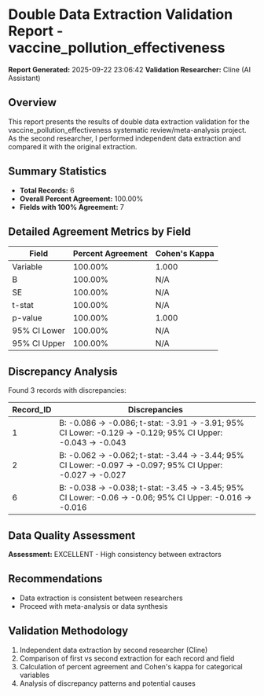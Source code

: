 # Double Data Extraction Validation Report - vaccine_pollution_effectiveness

**Report Generated:** 2025-09-22 23:06:42
**Validation Researcher:** Cline (AI Assistant)

## Overview
This report presents the results of double data extraction validation for the vaccine_pollution_effectiveness systematic review/meta-analysis project. As the second researcher, I performed independent data extraction and compared it with the original extraction.

## Summary Statistics
- **Total Records:** 6
- **Overall Percent Agreement:** 100.00%
- **Fields with 100% Agreement:** 7

## Detailed Agreement Metrics by Field

| Field | Percent Agreement | Cohen's Kappa |
|-------|------------------|---------------|
| Variable | 100.00% | 1.000 |
| B | 100.00% | N/A |
| SE | 100.00% | N/A |
| t-stat | 100.00% | N/A |
| p-value | 100.00% | 1.000 |
| 95% CI Lower | 100.00% | N/A |
| 95% CI Upper | 100.00% | N/A |

## Discrepancy Analysis

Found 3 records with discrepancies:

| Record_ID | Discrepancies |
|----------|---------------|
| 1 | B: -0.086 → -0.086; t-stat: -3.91 → -3.91; 95% CI Lower: -0.129 → -0.129; 95% CI Upper: -0.043 → -0.043 |
| 2 | B: -0.062 → -0.062; t-stat: -3.44 → -3.44; 95% CI Lower: -0.097 → -0.097; 95% CI Upper: -0.027 → -0.027 |
| 6 | B: -0.038 → -0.038; t-stat: -3.45 → -3.45; 95% CI Lower: -0.06 → -0.06; 95% CI Upper: -0.016 → -0.016 |


## Data Quality Assessment

**Assessment:** EXCELLENT - High consistency between extractors

## Recommendations

- Data extraction is consistent between researchers
- Proceed with meta-analysis or data synthesis

## Validation Methodology

1. Independent data extraction by second researcher (Cline)
2. Comparison of first vs second extraction for each record and field
3. Calculation of percent agreement and Cohen's kappa for categorical variables
4. Analysis of discrepancy patterns and potential causes

